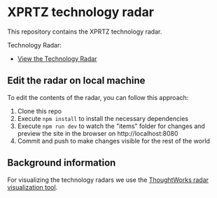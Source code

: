# XPRTZ technology radar

This repository contains the XPRTZ technology radar.

Technology Radar:

- [View the Technology Radar](https://radar.xprtz.net)

## Edit the radar on local machine

To edit the contents of the radar, you can follow this approach:

1. Clone this repo
2. Execute `npm install` to install the necessary dependencies
3. Execute `npm run dev` to watch the "items" folder for changes and preview the site in the browser on http://localhost:8080
4. Commit and push to make changes visible for the rest of the world

## Background information

For visualizing the technology radars we use the [ThoughtWorks radar visualization tool](https://www.thoughtworks.com/radar/how-to-byor).
